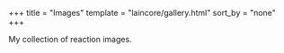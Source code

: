 +++
title = "Images"
template = "laincore/gallery.html"
sort_by = "none"
+++

My collection of reaction images.